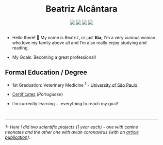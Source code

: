 <h1 align="center">Beatriz Alcântara</h1>

<div align="center">
<a href = "mailto:beatriz.alcantara.leite@alumni.usp.br"><img src="https://img.shields.io/badge/-Gmail-%23333?style=flat&logo=gmail&logoColor=white"></a>
<a href="https://www.linkedin.com/in/beatriz-alcantara-8a750b159/" target="_blank"><img src="https://img.shields.io/badge/-LinkedIn-%23333?style=flat&logo=linkedin"></a>
<a href="http://lattes.cnpq.br/4030442243713832" target="_blank"><img src="https://img.shields.io/static/v1?label=&message=Lattes&color=%23333"></a>
<a href="https://cursos.alura.com.br/user/alcantaral-beatriz/fullCertificate/d3400dc292140dc9cf138ca6f2b6754c" target="_blank"><img src="https://img.shields.io/static/v1?label=&message=Alura&color=%23333"></a>

</div>
<br>

* Hello there! :vulcan_salute: My name is Beatriz, or just <b>Bia</b>, I'm a very curious woman who love my family above all and I'm also really enjoy studying and reading. 

* My Goals: Becoming a great professional!

<h2>Formal Education / Degree</h2>

* 1st Graduation: Veterinary Medicine <sup>1</sup> - [University of São Paulo](https://www5.usp.br/)

* [Certificates](./evidences/README.md) (*Portuguese*)

* I’m currently learning ... everything to reach my goal!

<br>

<hr>

*1- Here I did two scientific projects (1 year each) - one with canine neonates and the other one with avian coronavirus (with an [article publication](https://www.revistas.usp.br/bjvras/article/view/166086/161852)).*

